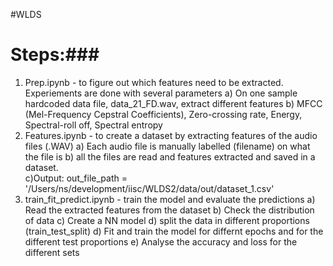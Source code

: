 #WLDS
# Steps:###

1. Prep.ipynb - to figure out which features need to be extracted. Experiements are done with several parameters
        a) On one sample hardcoded data file, data_21_FD.wav, extract different features
        b) MFCC (Mel-Frequency Cepstral Coefficients), Zero-crossing rate, Energy, Spectral-roll off, Spectral entropy  
2. Features.ipynb - to create a dataset by extracting features of the audio files (.WAV)
        a) Each audio file is manually labelled (filename) on what the file is
        b) all the files are read and features extracted and saved in a dataset.  
        c)Output: out_file_path = '/Users/ns/development/iisc/WLDS2/data/out/dataset_1.csv' 
3. train_fit_predict.ipynb - train the model and evaluate the predictions
        a) Read the extracted features from the  dataset
        b) Check the distribution of data
        c) Create a NN model
        d) split the data in different proportions (train_test_split)
        d) Fit and train the model for differnt epochs and for the different test proportions
        e) Analyse the accuracy and loss for the different sets



